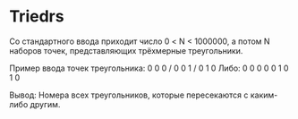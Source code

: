 # Triedrs

Со стандартного ввода приходит число 0 < N < 1000000, а потом N наборов
точек, представляющих трёхмерные треугольники.

Пример ввода точек треугольника: 0 0 0 / 0 0 1 / 0 1 0
Либо: 0 0 0 0 0 1 0 1 0

Вывод: Номера всех треугольников, которые пересекаются с каким-либо другим.
